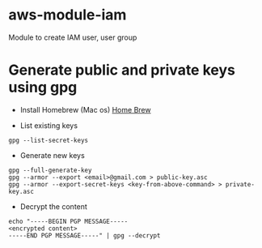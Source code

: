 # aws-module-iam
Module to create IAM user, user group

# Generate public and private keys using gpg
- Install Homebrew (Mac os)
[Home Brew](https://formulae.brew.sh/formula/gnupg)

- List existing keys
```
gpg --list-secret-keys
```

- Generate new keys
```
gpg --full-generate-key
gpg --armor --export <email>@gmail.com > public-key.asc
gpg --armor --export-secret-keys <key-from-above-command> > private-key.asc
```

- Decrypt the content
```
echo "-----BEGIN PGP MESSAGE----- 
<encrypted content>
-----END PGP MESSAGE-----" | gpg --decrypt
```





